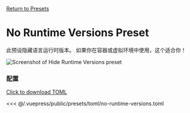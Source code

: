 [Return to Presets](./README.md#no-runtime-versions)

# No Runtime Versions Preset

此预设隐藏语言运行时版本。 如果你在容器或虚拟环境中使用，这个适合你！

![Screenshot of Hide Runtime Versions preset](/presets/img/no-runtime-versions.png)

### 配置

[Click to download TOML](/presets/toml/no-runtime-versions.toml)

<<< @/.vuepress/public/presets/toml/no-runtime-versions.toml
